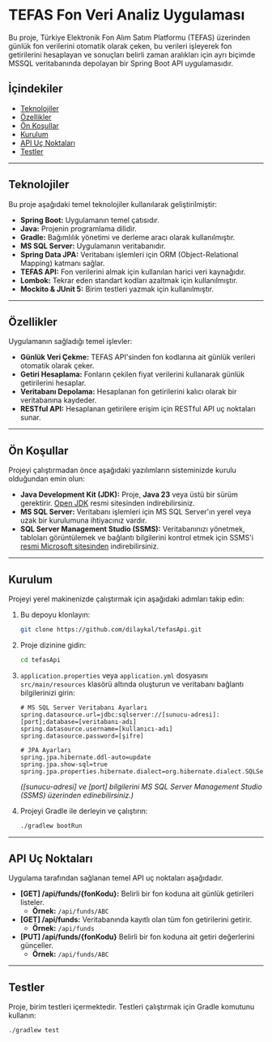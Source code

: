 # TEFAS Fon Veri Analiz Uygulaması

Bu proje, Türkiye Elektronik Fon Alım Satım Platformu (TEFAS) üzerinden günlük fon verilerini otomatik olarak çeken, bu verileri işleyerek fon getirilerini hesaplayan ve sonuçları belirli zaman aralıkları için ayrı biçimde MSSQL veritabanında depolayan bir Spring Boot API uygulamasıdır.

## İçindekiler

- [Teknolojiler](#-teknolojiler)
- [Özellikler](#-özellikler)
- [Ön Koşullar](#-ön-koşullar)
- [Kurulum](#-kurulum)
- [API Uç Noktaları](#-api-uç-noktaları)
- [Testler](#-testler)

---

## Teknolojiler

Bu proje aşağıdaki temel teknolojiler kullanılarak geliştirilmiştir:

- **Spring Boot:** Uygulamanın temel çatısıdır.
- **Java:** Projenin programlama dilidir.
- **Gradle:** Bağımlılık yönetimi ve derleme aracı olarak kullanılmıştır.
- **MS SQL Server:** Uygulamanın veritabanıdır.
- **Spring Data JPA:** Veritabanı işlemleri için ORM (Object-Relational Mapping) katmanı sağlar.
- **TEFAS API:** Fon verilerini almak için kullanılan harici veri kaynağıdır.
- **Lombok:** Tekrar eden standart kodları azaltmak için kullanılmıştır.
- **Mockito & JUnit 5:** Birim testleri yazmak için kullanılmıştır.

---

## Özellikler

Uygulamanın sağladığı temel işlevler:

-   **Günlük Veri Çekme:** TEFAS API'sinden fon kodlarına ait günlük verileri otomatik olarak çeker.
-   **Getiri Hesaplama:** Fonların çekilen fiyat verilerini kullanarak günlük getirilerini hesaplar.
-   **Veritabanı Depolama:** Hesaplanan fon getirilerini kalıcı olarak bir veritabanına kaydeder.
-   **RESTful API:** Hesaplanan getirilere erişim için RESTful API uç noktaları sunar.

---

## Ön Koşullar

Projeyi çalıştırmadan önce aşağıdaki yazılımların sisteminizde kurulu olduğundan emin olun:

-   **Java Development Kit (JDK):** Proje, **Java 23** veya üstü bir sürüm gerektirir. [Open JDK](https://openjdk.org/install/) resmi sitesinden indirebilirsiniz.
-   **MS SQL Server:** Veritabanı işlemleri için MS SQL Server'ın yerel veya uzak bir kurulumuna ihtiyacınız vardır.
-   **SQL Server Management Studio (SSMS):** Veritabanınızı yönetmek, tabloları görüntülemek ve bağlantı bilgilerini kontrol etmek için SSMS'i [resmi Microsoft sitesinden](https://docs.microsoft.com/en-us/sql/ssms/download-sql-server-management-studio-ssms?view=sql-server-ver16) indirebilirsiniz.

---

## Kurulum

Projeyi yerel makinenizde çalıştırmak için aşağıdaki adımları takip edin:

1.  Bu depoyu klonlayın:
    ```bash
    git clone https://github.com/dilaykal/tefasApi.git
    ```
2.  Proje dizinine gidin:
    ```bash
    cd tefasApi
    ```
3.  `application.properties` veya `application.yml` dosyasını `src/main/resources` klasörü altında oluşturun ve veritabanı bağlantı bilgilerinizi girin:

    ```properties
    # MS SQL Server Veritabanı Ayarları
    spring.datasource.url=jdbc:sqlserver://[sunucu-adresi]:[port];database=[veritabanı-adı]
    spring.datasource.username=[kullanıcı-adı]
    spring.datasource.password=[şifre]

    # JPA Ayarları
    spring.jpa.hibernate.ddl-auto=update
    spring.jpa.show-sql=true
    spring.jpa.properties.hibernate.dialect=org.hibernate.dialect.SQLServer2012Dialect
    ```

    *([sunucu-adresi] ve [port] bilgilerini MS SQL Server Management Studio (SSMS) üzerinden edinebilirsiniz.)*

4.  Projeyi Gradle ile derleyin ve çalıştırın:
    ```bash
    ./gradlew bootRun
    ```

---

## API Uç Noktaları

Uygulama tarafından sağlanan temel API uç noktaları aşağıdadır.

-   **[GET] /api/funds/{fonKodu}:** Belirli bir fon koduna ait günlük getirileri listeler.
    -   **Örnek:** `/api/funds/ABC`
-   **[GET] /api/funds:** Veritabanında kayıtlı olan tüm fon getirilerini getirir.
    -   **Örnek:** `/api/funds`
-   **[PUT] /api/funds/{fonKodu}** Belirli bir fon koduna ait getiri değerlerini günceller.
    -   **Örnek:** `/api/funds/ABC`

---

## Testler

Proje, birim testleri içermektedir. Testleri çalıştırmak için Gradle komutunu kullanın:

```bash
./gradlew test